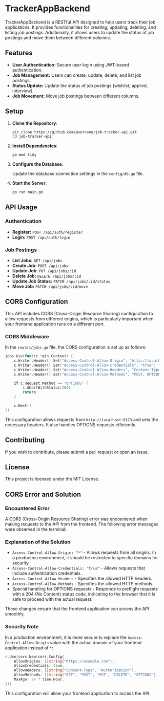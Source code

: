 # TrackerAppBackend

TrackerAppBackend is a RESTful API designed to help users track their job applications. It provides functionalities for creating, updating, deleting, and listing job postings. Additionally, it allows users to update the status of job postings and move them between different columns.

## Features

- **User Authentication:** Secure user login using JWT-based authentication.
- **Job Management:** Users can create, update, delete, and list job postings.
- **Status Update:** Update the status of job postings (wishlist, applied, interview).
- **Job Movement:** Move job postings between different columns.

## Setup

1. **Clone the Repository:**

   ```bash
   git clone https://github.com/username/job-tracker-api.git
   cd job-tracker-api
   ```

2. **Install Dependencies:**

   ```bash
   go mod tidy
   ```

3. **Configure the Database:**

   Update the database connection settings in the `config/db.go` file.

4. **Start the Server:**

   ```bash
   go run main.go
   ```

## API Usage

### Authentication

- **Register:** `POST /api/auth/register`
- **Login:** `POST /api/auth/login`

### Job Postings

- **List Jobs:** `GET /api/jobs`
- **Create Job:** `POST /api/jobs`
- **Update Job:** `PUT /api/jobs/:id`
- **Delete Job:** `DELETE /api/jobs/:id`
- **Update Job Status:** `PATCH /api/jobs/:id/status`
- **Move Job:** `PATCH /api/jobs/:id/move`

## CORS Configuration

This API includes CORS (Cross-Origin Resource Sharing) configuration to allow requests from different origins, which is particularly important when your frontend application runs on a different port.

### CORS Middleware

In the `routes/jobs.go` file, the CORS configuration is set up as follows:

```go
jobs.Use(func(c *gin.Context) {
    c.Writer.Header().Set("Access-Control-Allow-Origin", "http://localhost:5173")
    c.Writer.Header().Set("Access-Control-Allow-Credentials", "true")
    c.Writer.Header().Set("Access-Control-Allow-Headers", "Content-Type, Content-Length, Accept-Encoding, X-CSRF-Token, Authorization, accept, origin, Cache-Control, X-Requested-With")
    c.Writer.Header().Set("Access-Control-Allow-Methods", "POST, OPTIONS, GET, PUT, DELETE, PATCH")

    if c.Request.Method == "OPTIONS" {
        c.AbortWithStatus(204)
        return
    }

    c.Next()
})
```

This configuration allows requests from `http://localhost:5173` and sets the necessary headers. It also handles OPTIONS requests efficiently.

## Contributing

If you wish to contribute, please submit a pull request or open an issue.

## License

This project is licensed under the MIT License.

## CORS Error and Solution

### Encountered Error

A CORS (Cross-Origin Resource Sharing) error was encountered when making requests to the API from the frontend. The following error messages were observed in the terminal:

### Explanation of the Solution

- `Access-Control-Allow-Origin: "*"` - Allows requests from all origins. In a production environment, it should be restricted to specific domains for security.
- `Access-Control-Allow-Credentials: "true"` - Allows requests that include authentication credentials.
- `Access-Control-Allow-Headers` - Specifies the allowed HTTP headers.
- `Access-Control-Allow-Methods` - Specifies the allowed HTTP methods.
- Special handling for OPTIONS requests - Responds to preflight requests with a 204 (No Content) status code, indicating to the browser that it is safe to proceed with the actual request.

These changes ensure that the frontend application can access the API smoothly.

### Security Note

In a production environment, it is more secure to replace the `Access-Control-Allow-Origin` value with the actual domain of your frontend application instead of `*`:

```go
r.Use(cors.New(cors.Config{
    AllowOrigins: []string{"https://example.com"},
    AllowCredentials: true,
    AllowHeaders: []string{"Content-Type", "Authorization"},
    AllowMethods: []string{"GET", "POST", "PUT", "DELETE", "OPTIONS"},
    MaxAge: 24 * time.Hour,
}))
```

This configuration will allow your frontend application to access the API.
